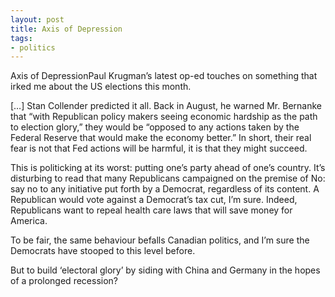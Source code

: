 ```yaml
---
layout: post
title: Axis of Depression
tags:
- politics
---
```

Axis of DepressionPaul Krugman’s latest op-ed touches on something that irked me about the US elections this month.


  […] Stan Collender predicted it all. Back in August, he warned Mr. Bernanke that “with Republican policy makers seeing economic hardship as the path to election glory,” they would be “opposed to any actions taken by the Federal Reserve that would make the economy better.” In short, their real fear is not that Fed actions will be harmful, it is that they might succeed.


This is politicking at its worst: putting one’s party ahead of one’s country. It’s disturbing to read that many Republicans campaigned on the premise of No: say no to any initiative put forth by a Democrat, regardless of its content. A Republican would vote against a Democrat’s tax cut, I’m sure. Indeed, Republicans want to repeal health care laws that will save money for America.

To be fair, the same behaviour befalls Canadian politics, and I’m sure the Democrats have stooped to this level before.

But to build ‘electoral glory’ by siding with China and Germany in the hopes of a prolonged recession?
